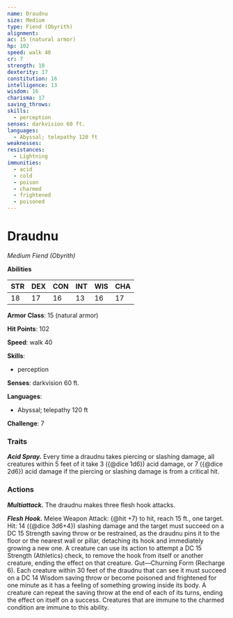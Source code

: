 ```yaml
---
name: Draudnu
size: Medium
type: Fiend (Obyrith)
alignment: 
ac: 15 (natural armor)
hp: 102
speed: walk 40
cr: 7
strength: 18
dexterity: 17
constitution: 16
intelligence: 13
wisdom: 16
charisma: 17
saving_throws:
skills:
  - perception
senses: darkvision 60 ft.
languages:
  - Abyssal; telepathy 120 ft
weaknesses:
resistances:
  - Lightning
immunities:
  - acid
  - cold
  - poison
  - charmed
  - frightened
  - poisoned
---
```


# Draudnu

*Medium Fiend (Obyrith)*

**Abilities**

| STR | DEX | CON | INT | WIS | CHA |
| --- | --- | --- | --- | --- | --- |
| 18 | 17 | 16 | 13 | 16 | 17 |

**Armor Class**: 15 (natural armor)

**Hit Points**: 102

**Speed**: walk 40

**Skills**:
  - perception

**Senses**: darkvision 60 ft.

**Languages**:
  - Abyssal; telepathy 120 ft

**Challenge**: 7

### Traits
***Acid Spray.*** Every time a draudnu takes piercing or slashing damage, all creatures within 5 feet of it take 3 ({@dice 1d6}) acid damage, or 7 ({@dice 2d6}) acid damage if the piercing or slashing damage is from a critical hit.

### Actions
***Multiattack.*** The draudnu makes three flesh hook attacks.

***Flesh Hook.*** Melee Weapon Attack: {@hit +7} to hit, reach 15 ft., one target. Hit: 14 ({@dice 3d6+4}) slashing damage and the target must succeed on a DC 15 Strength saving throw or be restrained, as the draudnu pins it to the floor or the nearest wall or pillar, detaching its hook and immediately growing a new one. A creature can use its action to attempt a DC 15 Strength (Athletics) check, to remove the hook from itself or another creature, ending the effect on that creature. Gut—Churning Form (Recharge 6). Each creature within 30 feet of the draudnu that can see it must succeed on a DC 14 Wisdom saving throw or become poisoned and frightened for one minute as it has a feeling of something growing inside its body. A creature can repeat the saving throw at the end of each of its turns, ending the effect on itself on a success. Creatures that are immune to the charmed condition are immune to this ability.

